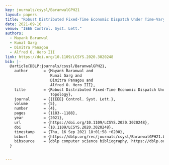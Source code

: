 ```yaml
---
key: journals/csysl/BaranwalGPH21
layout: papers
title: "Robust Distributed Fixed-Time Economic Dispatch Under Time-Varying Topology."
date: 2021-09-16
venue: "IEEE Control. Syst. Lett."
authors:
  - Mayank Baranwal
  - Kunal Garg
  - Dimitra Panagou
  - Alfred O. Hero III
link: https://doi.org/10.1109/LCSYS.2020.3020248
bib: |-
  @article{DBLP:journals/csysl/BaranwalGPH21,
    author       = {Mayank Baranwal and
                    Kunal Garg and
                    Dimitra Panagou and
                    Alfred O. Hero III},
    title        = {Robust Distributed Fixed-Time Economic Dispatch Under Time-Varying
                    Topology},
    journal      = {{IEEE} Control. Syst. Lett.},
    volume       = {5},
    number       = {4},
    pages        = {1183--1188},
    year         = {2021},
    url          = {https://doi.org/10.1109/LCSYS.2020.3020248},
    doi          = {10.1109/LCSYS.2020.3020248},
    timestamp    = {Thu, 16 Sep 2021 18:01:58 +0200},
    biburl       = {https://dblp.org/rec/journals/csysl/BaranwalGPH21.bib},
    bibsource    = {dblp computer science bibliography, https://dblp.org}
  }


---
```

